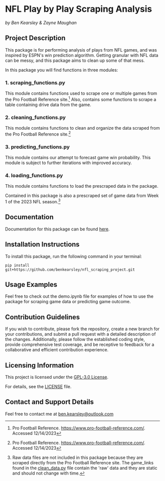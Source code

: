 # NFL Play by Play Scraping Analysis
*by Ben Kearsley & Zayne Maughan*
## Project Description
This package is for performing analysis of plays from NFL games, and was inspired by ESPN's win prediction algorithm.  Getting granular with NFL data can be messy, and this package aims to clean up some of that mess. 

In this package you will find functions in three modules:

 
### 1. scraping_functions.py

This module contains functions used to scrape one or multiple games from the Pro Football Reference site.[^1]  Also, contains some functions to scrape a table containing drive data from the game.

### 2. cleaning_functions.py

This module contains functions to clean and organize the data scraped from the Pro Football Reference site.[^1]

### 3. predicting_functions.py

This module contains our attempt to forecast game win probability.  This module is subject to further iterations with improved accuracy.

### 4. loading_functions.py

This module contains functions to load the prescraped data in the package.

Contained in this package is also a prescraped set of game data from Week 1 of the 2023 NFL season.[^2]

## Documentation
Documentation for this package can be found [here](https://benkearsley.github.io/nfl_scraping_project/).

## Installation Instructions
To install this package, run the following command in your terminal:

    pip install git+https://github.com/benkearsley/nfl_scraping_project.git
    
## Usage Examples
Feel free to check out the demo.ipynb file for examples of how to use the package for scraping game data or predicting game outcome.

## Contribution Guidelines
If you wish to contribute, please fork the repository, create a new branch for your contributions, and submit a pull request with a detailed description of the changes. Additionally, please follow the established coding style, provide comprehensive test coverage, and be receptive to feedback for a collaborative and efficient contribution experience.

## Licensing Information
This project is licensed under the [GPL-3.0 License](https://github.com/benkearsley/nfl_scraping_project?tab=GPL-3.0-1-ov-file).

For details, see the [LICENSE](https://github.com/benkearsley/nfl_scraping_project/blob/main/LICENSE) file.

## Contact and Support Details
Feel free to contact me at [ben.kearsley@outlook.com](mailto:ben.kearsley@outlook.com)

[^1]: Pro Football Reference. https://www.pro-football-reference.com/. Accessed 12/14/2023
[^2]: Raw data files are not included in this package because they are scraped directly from the Pro Football Reference site. The game_links found in the [clean_data.py](https://github.com/benkearsley/nfl_scraping_project/blob/main/nflscraping/clean_data.py) file contain the 'raw' data and they are static and should not change with time.
